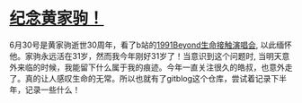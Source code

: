 # [纪念黄家驹！](https://github.com/kenwoodjw/gitblog/issues/3)

6月30号是黄家驹逝世30周年，看了b站的[1991Beyond生命接触演唱会](https://m.bilibili.com/video/BV1or4y1D7Di?buvid=Z440AE4D1ACEEB7847FF97E59B07FC38AC45&is_story_h5=false&mid=2nnD0%2BnOUbZ1zyEL%2BGZOUA%3D%3D&p=1&plat_id=116&share_from=ugc&share_medium=iphone&share_plat=ios&share_session_id=99C2892E-ED9E-4188-958A-1F625A988C97&share_source=WEIXIN_MONMENT&share_tag=s_i&timestamp=1688130684&unique_k=Um2hElv&up_id=2142655487), 以此缅怀他。家驹永远活在31岁，然而我今年刚好31岁了！当意识到这个问题时, 当明天意外来临的时候，我能留下什么属于我的痕迹。今年一直关注很久的皓叔，也意外走了。真的让人感叹生命的无常。所以也就有了gitblog这个仓库，尝试着记录下半年，记录一些什么！
